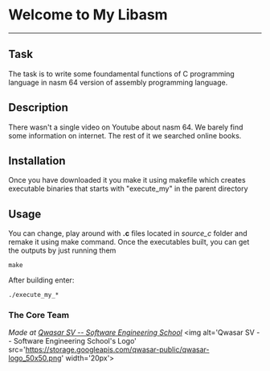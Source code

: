 # Welcome to My Libasm

---

## Task

The task is to write some foundamental functions of C programming language in nasm 64 version of assembly programming language.

## Description

There wasn't a single video on Youtube about nasm 64. We barely find some information on internet. The rest of it we searched online books.

## Installation

Once you have downloaded it you make it using makefile which creates executable binaries that starts with "execute_my" in the parent directory

## Usage

You can change, play around with <b>.c</b> files located in <i>source_c</i> folder and remake it using make command.
Once the executables built, you can get the outputs by just running them
```
make
```
After building enter:
```
./execute_my_*
```

### The Core Team

<span><i>Made at <a href='https://qwasar.io'>Qwasar SV -- Software Engineering School</a></i></span>
<span><img alt='Qwasar SV -- Software Engineering School's Logo' src='https://storage.googleapis.com/qwasar-public/qwasar-logo_50x50.png' width='20px'></span>
